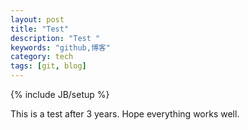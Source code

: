 ```yaml
---
layout: post
title: "Test"
description: "Test "
keywords: "github,博客"
category: tech
tags: [git, blog]
---
```

{% include JB/setup %}

This is a test after 3 years. Hope everything works well.
